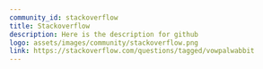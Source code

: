 ```yaml
---
community_id: stackoverflow
title: Stackoverflow
description: Here is the description for github
logo: assets/images/community/stackoverflow.png
link: https://stackoverflow.com/questions/tagged/vowpalwabbit
---
```

